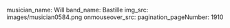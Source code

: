 musician_name: Will
band_name: Bastille
img_src: images/musician0584.png
onmouseover_src: 
pagination_pageNumber: 1910